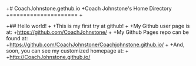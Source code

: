 +# CoachJohnstone.gethub.io
+Coach Johnstone's Home Directory
+====================
+

+## Hello world!
+
+This is my first try at github!
+
+My Github user page is at: 
+https://github.com/CoachJohnstone/
+
+My Github Pages repo can be found at:  
+https://github.com/CoachJohnstone/Coachjohnstone.github.io/
+
+And, soon, you can see my customized homepage at:
+
+http://CoachJohnstone.github.io/

